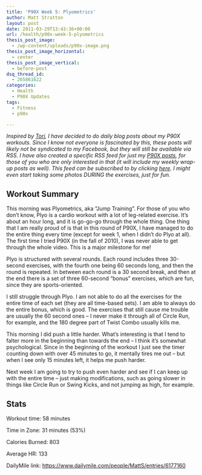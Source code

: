 ```yaml
---
title: 'P90X Week 5: Plyometrics'
author: Matt Stratton
layout: post
date: 2011-03-29T13:43:36+00:00
url: /health/p90x-week-5-plyometrics
thesis_post_image:
  - /wp-content/uploads/p90x-image.png
thesis_post_image_horizontal:
  - center
thesis_post_image_vertical:
  - before-post
dsq_thread_id:
  - 265861622
categories:
  - Health
  - P90X Updates
tags:
  - Fitness
  - p90x

---
```

_Inspired by <a href="https://torisp90xjourney.com/" target="_blank">Tori</a>, I have decided to do daily blog posts about my P90X workouts. Since I know not everyone is fascinated by this, these posts will likely not be syndicated to my Facebook, but they will still be available via RSS. I have also created a specific RSS feed for just my [P90X posts][1], for those of you who are only interested in that (it will include my weekly wrap-up posts as well). This feed can be subscribed to by clicking <a href="https://feeds.feedburner.com/MattP90x" target="_blank">here</a>. I might even start taking some photos DURING the exercises, just for fun._

## Workout Summary

This morning was Plyometrics, aka “Jump Training”. For those of you who don’t know, Plyo is a cardio workout with a lot of leg-related exercise. It’s about an hour long, and it is go-go-go through the whole thing. One thing that I am really proud of is that in this round of P90X, I have managed to do the entire thing every time (except for week 1, when I didn’t do Plyo at all). The first time I tried P90X (in the fall of 2010), I was never able to get through the whole video. This is a major milestone for me!

Plyo is structured with several rounds. Each round includes three 30-second exercises, with the fourth one being 60 seconds long, and then the round is repeated. In between each round is a 30 second break, and then at the end there is a set of three 60-second “bonus” exercises, which are fun, since they are sports-oriented.

I still struggle through Plyo. I am not able to do all the exercises for the entire time of each set (they are all time-based sets). I am able to always do the entire bonus, which is good. The exercises that still cause me trouble are usually the 60 second ones – I never make it through all of Circle Run, for example, and the 180 degree part of Twist Combo usually kills me.

This morning I did push a little harder. What’s interesting is that I tend to falter more in the beginning than towards the end – I think it’s somewhat psychological. Since in the beginning of the workout I just see the timer counting down with over 45 minutes to go, it mentally tires me out – but when I see only 15 minutes left, it helps me push harder.

Next week I am going to try to push even harder and see if I can keep up with the entire time – just making modifications, such as going slower in things like Circle Run or Swing Kicks, and not jumping as high, for example.

## Stats

Workout time: 58 minutes
  
Time in Zone: 31 minutes (53%)
  
Calories Burned: 803
  
Average HR: 133
  
DailyMile link: <https://www.dailymile.com/people/MattS/entries/6177160>

 [1]: /tags/p90x